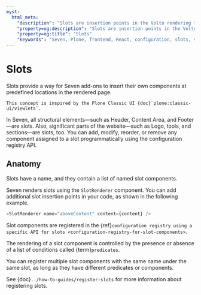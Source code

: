 ```yaml
---
myst:
  html_meta:
    "description": "Slots are insertion points in the Volto rendering tree structure."
    "property=og:description": "Slots are insertion points in the Volto rendering tree structure."
    "property=og:title": "Slots"
    "keywords": "Seven, Plone, frontend, React, configuration, slots, viewlets"
---
```


# Slots

Slots provide a way for Seven add-ons to insert their own components at predefined locations in the rendered page.

```{note}
This concept is inspired by the Plone Classic UI {doc}`plone:classic-ui/viewlets`.
```

In Seven, all structural elements—such as Header, Content Area, and Footer—are slots.
Also, significant parts of the website—such as Logo, tools, and sections—are slots, too.
You can add, modify, reorder, or remove any component assigned to a slot programmatically using the configuration registry API.

## Anatomy

Slots have a name, and they contain a list of named slot components.

Seven renders slots using the `SlotRenderer` component.
You can add additional slot insertion points in your code, as shown in the following example.

```ts
<SlotRenderer name="aboveContent" content={content} />
```

Slot components are registered in the {ref}`configuration registry using a specific API for slots <configuration-registry-for-slot-components>`.

The rendering of a slot component is controlled by the presence or absence of a list of conditions called {term}`predicates`.

You can register multiple slot components with the same name under the same slot, as long as they have different predicates or components.

See {doc}`../how-to-guides/register-slots` for more information about registering slots.
